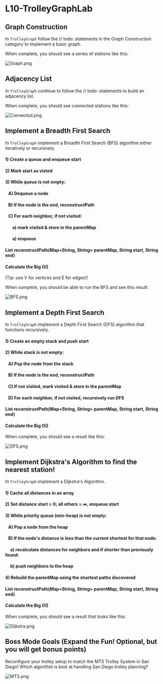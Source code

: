 # L10-TrolleyGraphLab

## Graph Construction

In `TrolleyGraph` follow the // todo: statements in the Graph Construction category to implement a basic graph.

When complete, you should see a series of stations like this:

![Graph.png](src/main/resources/Graph.png)

## Adjacency List

In `TrolleyGraph` continue to follow the // todo: statements to build an adjacency list.

When complete, you should see connected stations like this:

![Connected.png](src/main/resources/Connected.png)

## Implement a Breadth First Search

In `TrolleyGraph` implement a Breadth First Search (BFS) algorithm either iteratively or recursively.

#### 1) Create a queue and enqueue start
#### 2) Mark start as visted
#### 3) While queue is not empty:
#### &nbsp;&nbsp; A) Dequeue a node
#### &nbsp;&nbsp; B) If the node is the end, reconstructPath
#### &nbsp;&nbsp; C) For each neighbor, if not visited:
#### &nbsp;&nbsp;&nbsp;&nbsp;&nbsp;&nbsp; a) mark visited & store in the parentMap
#### &nbsp;&nbsp;&nbsp;&nbsp;&nbsp;&nbsp; a) enqueue
#### List<String> reconstructPath(Map<String, String> parentMap, String start, String end)
#### Calculate the Big O()
(Tip: use V for vertices and E for edges!)

When complete, you should be able to run the BFS and see this result:

![BFS.png](src/main/resources/BFS.png)

## Implement a Depth First Search

In `TrolleyGraph` implement a Depth First Search (DFS) algorithm that functions recursively.

#### 1) Create an empty stack and push start
#### 2) While stack is not empty:
#### &nbsp;&nbsp; A) Pop the node from the stack
#### &nbsp;&nbsp; B) If the node is the end, reconstructPath
#### &nbsp;&nbsp; C) If not visited, mark visited & store in the parentMap
#### &nbsp;&nbsp; D) For each neighbor, if not visited, recursively run DFS
#### List<String> reconstructPath(Map<String, String> parentMap, String start, String end)
#### Calculate the Big O()

When complete, you should see a result like this:

![DFS.png](src/main/resources/DFS.png)

## Implement Dijkstra's Algorithm to find the nearest station!

In `TrolleyGraph` implement a Dijkstra's Algorithm.

#### 1) Cache all distances in an array
#### 2) Set distance start = 0; all others = ∞, enqueue start
#### 3) While priority queue (min-heap) is not empty:
#### &nbsp;&nbsp; A) Pop a node from the heap
#### &nbsp;&nbsp; B) If the node's distance is less than the current shortest for that node:
#### &nbsp;&nbsp;&nbsp;&nbsp; a) recalculate distances for neighbors and if shorter than previously found:
#### &nbsp;&nbsp;&nbsp;&nbsp; b) push neighbors to the heap
#### 4) Rebuild the parentMap using the shortest paths discovered
#### List<String> reconstructPath(Map<String, String> parentMap, String start, String end)

#### Calculate the Big O() 

When complete, you should see a result that looks like this:

![Dijkstra.png](src/main/resources/Dijkstra.png)

## Boss Mode Goals (Expand the Fun! Optional, but you will get bonus points)

Reconfigure your trolley setup to match the MTS Trolley System in San Diego! Which algorithm is best at handling San Diego trolley planning?

![MTS.png](src/main/resources/MTS.png)